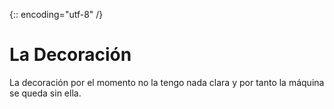 {:: encoding="utf-8" /} 
# La Decoración

La decoración por el momento no la tengo nada clara y por tanto la máquina se queda sin ella.

